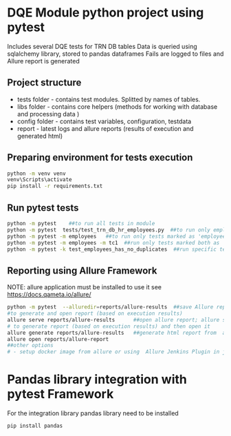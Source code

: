 # DQE Module python project using pytest
Includes several DQE tests for TRN DB tables
Data is queried using sqlalchemy library, stored to pandas dataframes
Fails are logged to files and Allure report is generated  

## Project structure
- tests folder - contains test modules. Splitted by names of tables. 
- libs folder - contains core helpers (methods for working with database and processing data )
- config folder - contains test variables, configuration, testdata
- report - latest logs and allure reports (results of execution and generated html)

## Preparing environment for tests execution
```bash
python -m venv venv 
venv\Scripts\activate
pip install -r requirements.txt
```

## Run pytest tests
```bash
python -m pytest    ##to run all tests in module
python -m pytest  tests/test_trn_db_hr_employees.py  ##to run only employees table tests
python -m pytest -m employees   ##to run only tests marked as 'employees'
python -m pytest -m employees -m tc1  ##run only tests marked both as 'employees' AND 'tc1'
python -m pytest -k test_employees_has_no_duplicates  ##run specific test in testfile
```

## Reporting using Allure Framework
NOTE: allure application must be installed to use it see https://docs.qameta.io/allure/
```bash
python -m pytest  --alluredir=reports/allure-results  ##save Allure report results
#to generate and open report (based on execution results)
allure serve reports/allure-results      ##open allure report; allure server will be closed once report would be closed
# to generate report (based on execution results) and then open it 
allure generate reports/allure-results   ##generate html report from  allure-results to allure-report folder
allure open reports/allure-report
##other options
# - setup docker image from allure or using  Allure Jenkins Plugin in jenkins
```

# Pandas library integration with pytest Framework
For the integration library pandas library need to be installed
```bash
pip install pandas
```
